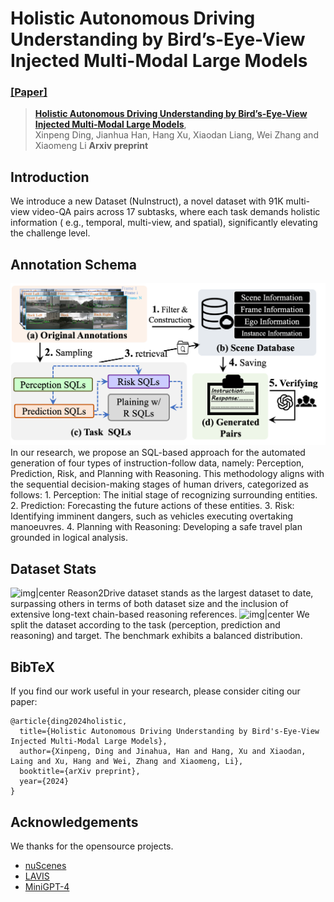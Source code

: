 # Holistic Autonomous Driving Understanding by Bird’s-Eye-View Injected Multi-Modal Large Models
### [[Paper]](https://arxiv.org/pdf/2401.00988.pdf) 

> [**Holistic Autonomous Driving Understanding by Bird’s-Eye-View Injected Multi-Modal Large Models**](https://arxiv.org/pdf/2401.00988.pdf),          
> Xinpeng Ding, Jianhua Han, Hang Xu, Xiaodan Liang, Wei Zhang and Xiaomeng Li
> **Arxiv preprint**

## Introduction

We introduce a new Dataset (NuInstruct), a novel dataset with 91K multi-view video-QA pairs across 17 subtasks, where
each task demands holistic information ( e.g., temporal, multi-view, and spatial), significantly elevating the challenge level.

## Annotation Schema
![img|center](./image/fig_construction.png)
In our research, we propose an SQL-based approach for the automated generation of four types of instruction-follow data, namely: Perception, Prediction, Risk, and Planning with Reasoning. This methodology aligns with the sequential decision-making stages of human drivers, categorized as follows: 1. Perception: The initial stage of recognizing surrounding entities. 2. Prediction: Forecasting the future actions of these entities. 3. Risk: Identifying imminent dangers, such as vehicles executing overtaking manoeuvres. 4. Planning with Reasoning: Developing a safe travel plan
grounded in logical analysis.

## Dataset Stats
![img|center](./img/dataset-2.png)
Reason2Drive dataset stands as the largest dataset to date, surpassing others in terms of both dataset size and the inclusion of extensive long-text chain-based reasoning references.
![img|center](./img/dataset-3.png)
We split the dataset according to the task (perception, prediction and reasoning) and target.
The benchmark exhibits a balanced distribution.

## BibTeX
If you find our work useful in your research, please consider citing our paper:
```
@article{ding2024holistic,
  title={Holistic Autonomous Driving Understanding by Bird's-Eye-View Injected Multi-Modal Large Models},
  author={Xinpeng, Ding and Jinahua, Han and Hang, Xu and Xiaodan, Laing and Xu, Hang and Wei, Zhang and Xiaomeng, Li},
  booktitle={arXiv preprint},
  year={2024}
}
```

## Acknowledgements
We thanks for the opensource projects.
- [nuScenes](https://github.com/nutonomy/nuscenes-devkit)
- [LAVIS](https://github.com/salesforce/LAVIS)
- [MiniGPT-4](https://github.com/Vision-CAIR/MiniGPT-4)